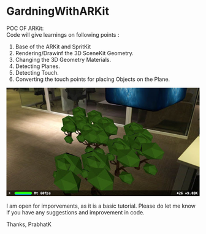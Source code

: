 # GardningWithARKit
POC OF ARKit: <br>
Code will give learnings on following points :
1. Base of the ARKit and SpritKit
2. Rendering/Drawinf the 3D SceneKit Geometry.
3. Changing the 3D Geometry Materials.
4. Detecting Planes.
5. Detecting Touch.
6. Converting the touch points for placing Objects on the Plane.

![optional Text](https://github.com/prabhatk/GardningWithARKit/blob/master/GardningWithARKit/screenshot.jpg)

I am open for imporvements, as it is a basic tutorial.
Please do let me know if you have any suggestions and improvement in code.

Thanks,
PrabhatK
